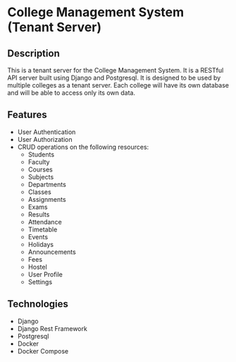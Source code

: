 # College Management System (Tenant Server)

## Description
This is a tenant server for the College Management System. It is a RESTful API server built using Django and Postgresql. It is designed to be used by multiple colleges as a tenant server. Each college will have its own database and will be able to access only its own data.

## Features
- User Authentication
- User Authorization
- CRUD operations on the following resources:
  - Students
  - Faculty
  - Courses
  - Subjects
  - Departments
  - Classes
  - Assignments
  - Exams
  - Results
  - Attendance
  - Timetable
  - Events
  - Holidays
  - Announcements
  - Fees
  - Hostel
  - User Profile
  - Settings

## Technologies
- Django
- Django Rest Framework
- Postgresql
- Docker
- Docker Compose
